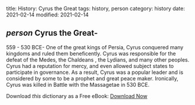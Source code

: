 title: History: Cyrus the Great
tags: history, person
category: history
date: 2021-02-14
modified: 2021-02-14

## _person_  Cyrus the Great-
559 - 530 BCE-
One of the great kings of
Persia, Cyrus conquered many kingdoms and ruled them beneficently.
Cyrus was responsible for the defeat of the Medes, the
  Chaldeans
, the Lydians, and many other peoples.  Cyrus had a
reputation for mercy, and even allowed subject states to participate
in governance.  As a result, Cyrus was a popular leader and is
considered by some to be a prophet and great peace maker.  Ironically,
Cyrus was killed in Battle with the Massagetae in   530 BCE.



Download *this* dictionary as a Free eBook: [Download Now]({static}static/CairnsHistoryDictionary.pdf)

